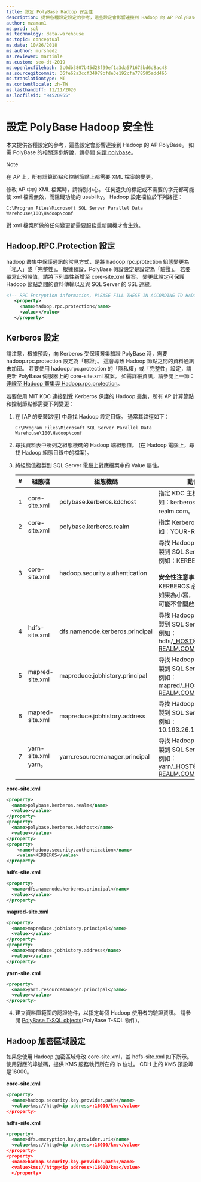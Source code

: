 ```yaml
---
title: 設定 PolyBase Hadoop 安全性
description: 提供各種設定設定的參考，這些設定會影響連接到 Hadoop 的 AP PolyBase。
author: mzaman1
ms.prod: sql
ms.technology: data-warehouse
ms.topic: conceptual
ms.date: 10/26/2018
ms.author: murshedz
ms.reviewer: martinle
ms.custom: seo-dt-2019
ms.openlocfilehash: 3c0db3807b45d28f99ef1a3da571675bd6d8ac48
ms.sourcegitcommit: 36fe62a3ccf34979bfde3e192cfa778505add465
ms.translationtype: MT
ms.contentlocale: zh-TW
ms.lasthandoff: 11/11/2020
ms.locfileid: "94520955"
---
```

# <a name="configure-polybase-hadoop-security"></a>設定 PolyBase Hadoop 安全性

本文提供各種設定的參考，這些設定會影響連接到 Hadoop 的 AP PolyBase。 如需 PolyBase 的相關逐步解說，請參閱 [何謂 polybase](configure-polybase-connectivity-to-external-data.md)。

> [!NOTE]
> 在 AP 上，所有計算節點和控制節點上都需要 XML 檔案的變更。
> 
> 修改 AP 中的 XML 檔案時，請特別小心。 任何遺失的標記或不需要的字元都可能使 xml 檔案無效，而阻礙功能的 usablilty。
> Hadoop 設定檔位於下列路徑：  
> ```  
> C:\Program Files\Microsoft SQL Server Parallel Data Warehouse\100\Hadoop\conf 
> ``` 
> 對 xml 檔案所做的任何變更都需要服務重新開機才會生效。

## <a name="hadooprpcprotection-setting"></a><a id="rpcprotection"></a> Hadoop.RPC.Protection 設定

hadoop 叢集中保護通訊的常見方式，是將 hadoop.rpc.protection 組態變更為「私人」或「完整性」。 根據預設，PolyBase 假設設定是設定為「驗證」。 若要覆寫此預設值，請將下列屬性新增至 core-site.xml 檔案。 變更此設定可保護 Hadoop 節點之間的資料傳輸以及與 SQL Server 的 SSL 連線。

```xml
<!-- RPC Encryption information, PLEASE FILL THESE IN ACCORDING TO HADOOP CLUSTER CONFIG -->
   <property>
     <name>hadoop.rpc.protection</name>
     <value></value>
   </property> 
```

## <a name="kerberos-configuration"></a><a id="kerberossettings"></a> Kerberos 設定  

請注意，根據預設，向 Kerberos 受保護叢集驗證 PolyBase 時，需要 hadoop.rpc.protection 設定為「驗證」。 這會導致 Hadoop 節點之間的資料通訊未加密。 若要使用 hadoop.rpc.protection 的「隱私權」或「完整性」設定，請更新 PolyBase 伺服器上的 core-site.xml 檔案。 如需詳細資訊，請參閱上一節：[連線至 Hadoop 叢集與 Hadoop.rpc.protection](#rpcprotection)。

若要使用 MIT KDC 連接到受 Kerberos 保護的 Hadoop 叢集，所有 AP 計算節點和控制節點都需要下列變更：

1. 在 [AP 的安裝路徑] 中尋找 Hadoop 設定目錄。 通常其路徑如下：  

   ```  
   C:\Program Files\Microsoft SQL Server Parallel Data Warehouse\100\Hadoop\conf  
   ```  

2. 尋找資料表中所列之組態機碼的 Hadoop 端組態值。 (在 Hadoop 電腦上，尋找 Hadoop 組態目錄中的檔案)。  
   
3. 將組態值複製到 SQL Server 電腦上對應檔案中的 Value 屬性。  
   
   |**#**|**組態檔**|**組態機碼**|**動作**|  
   |------------|----------------|---------------------|----------|   
   |1|core-site.xml|polybase.kerberos.kdchost|指定 KDC 主機名稱。 例如：kerberos.your-realm.com。|  
   |2|core-site.xml|polybase.kerberos.realm|指定 Kerberos 領域。 例如：YOUR-REALM.COM|  
   |3|core-site.xml|hadoop.security.authentication|尋找 Hadoop 端組態並複製到 SQL Server 電腦。 例如：KERBEROS<br></br>**安全性注意事項：** KERBEROS 必須為大寫。 如果為小寫，KERBEROS 可能不會開啟。|   
   |4|hdfs-site.xml|dfs.namenode.kerberos.principal|尋找 Hadoop 端組態並複製到 SQL Server 電腦。 例如： hdfs/_HOST@YOUR-REALM.COM|  
   |5|mapred-site.xml|mapreduce.jobhistory.principal|尋找 Hadoop 端組態並複製到 SQL Server 電腦。 例如： mapred/_HOST@YOUR-REALM.COM|  
   |6|mapred-site.xml|mapreduce.jobhistory.address|尋找 Hadoop 端組態並複製到 SQL Server 電腦。 例如：10.193.26.174:10020|  
   |7|yarn-site.xml yarn。|yarn.resourcemanager.principal|尋找 Hadoop 端組態並複製到 SQL Server 電腦。 例如： yarn/_HOST@YOUR-REALM.COM|  

**core-site.xml**
```xml
<property>
  <name>polybase.kerberos.realm</name>
  <value></value>
</property>
<property>
  <name>polybase.kerberos.kdchost</name>
  <value></value>
</property>
<property>
    <name>hadoop.security.authentication</name>
    <value>KERBEROS</value>
</property>
```

**hdfs-site.xml**
```xml
<property>
  <name>dfs.namenode.kerberos.principal</name>
  <value></value> 
</property>
```

**mapred-site.xml**
```xml
<property>
  <name>mapreduce.jobhistory.principal</name>
  <value></value>
</property>
<property>
  <name>mapreduce.jobhistory.address</name>
  <value></value>
</property>
```

**yarn-site.xml**
```xml
<property>
  <name>yarn.resourcemanager.principal</name>
  <value></value>
</property>
```

4. 建立資料庫範圍的認證物件，以指定每個 Hadoop 使用者的驗證資訊。 請參閱 [PolyBase T-SQL objects](../relational-databases/polybase/polybase-t-sql-objects.md)(PolyBase T-SQL 物件)。

## <a name="hadoop-encryption-zone-setup"></a><a id="encryptionzone"></a> Hadoop 加密區域設定
如果您使用 Hadoop 加密區域修改 core-site.xml，並 hdfs-site.xml 如下所示。 使用對應的埠號碼，提供 KMS 服務執行所在的 ip 位址。 CDH 上的 KMS 預設埠是16000。

**core-site.xml**
```xml
<property>
  <name>hadoop.security.key.provider.path</name>
  <value>kms://http@<ip address>:16000/kms</value> 
</property>
```

**hdfs-site.xml**
```xml
<property>
  <name>dfs.encryption.key.provider.uri</name>
  <value>kms://http@<ip address>:16000/kms</value>
</property>
<property>
  <name>hadoop.security.key.provider.path</name>
  <value>kms://http@<ip address>:16000/kms</value>
  </property>
```